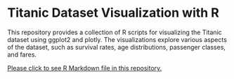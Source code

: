 # Titanic Dataset Visualization with R
This repository provides a collection of R scripts for visualizing the Titanic dataset using ggplot2 and plotly. The visualizations explore various aspects of the dataset, such as survival rates, age distributions, passenger classes, and fares.

[Please click to see R Markdown file in this repository.](https://rpubs.com/zahraRV/1209708)